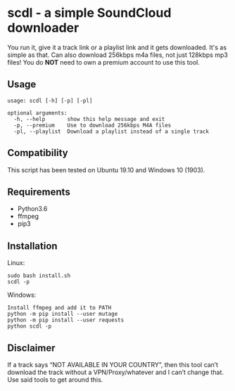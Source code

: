# scdl - a simple SoundCloud downloader
You run it, give it a track link or a playlist link and it gets downloaded. It's as simple as that.
Can also download 256kbps m4a files, not just 128kbps mp3 files! You do **NOT** need to own a premium account to use this tool.
## Usage
```
usage: scdl [-h] [-p] [-pl]

optional arguments:
  -h, --help       show this help message and exit
  -p, --premium    Use to download 256kbps M4A files
  -pl, --playlist  Download a playlist instead of a single track
```

## Compatibility
This script has been tested on Ubuntu 19.10 and Windows 10 (1903).

## Requirements

* Python3.6
* ffmpeg
* pip3

## Installation
Linux:
```
sudo bash install.sh
scdl -p
```
Windows:
```
Install ffmpeg and add it to PATH
python -m pip install --user mutage
python -m pip install --user requests
python scdl -p
```

## Disclaimer
If a track says “NOT AVAILABLE IN YOUR COUNTRY”, then this tool can’t download the track without a VPN/Proxy/whatever and I can’t change that. Use said tools to get around this.
